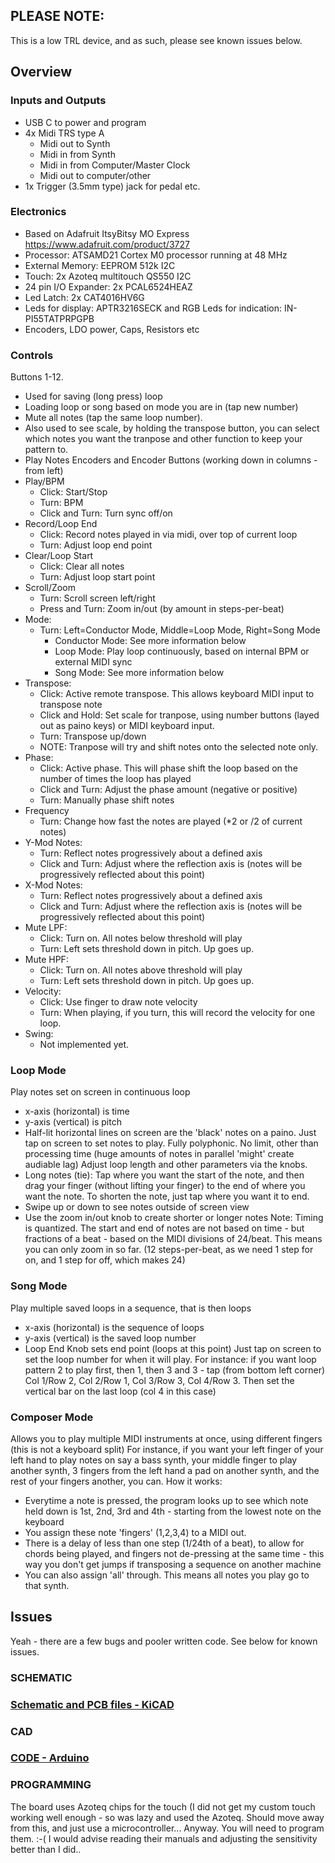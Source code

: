 ## PLEASE NOTE:
This is a low TRL device, and as such, please see known issues below.

## Overview
### Inputs and Outputs
- USB C to power and program
- 4x Midi TRS type A
  - Midi out to Synth
  - Midi in from Synth
  - Midi in from Computer/Master Clock
  - Midi out to computer/other
- 1x Trigger (3.5mm type) jack for pedal etc.

### Electronics
- Based on Adafruit ItsyBitsy MO Express https://www.adafruit.com/product/3727
- Processor: ATSAMD21 Cortex M0 processor running at 48 MHz
- External Memory: EEPROM 512k I2C
- Touch: 2x Azoteq multitouch QS550 I2C
- 24 pin I/O Expander: 2x PCAL6524HEAZ 
- Led Latch: 2x CAT4016HV6G
- Leds for display: APTR3216SECK and RGB Leds for indication: IN-PI55TATPRPGPB 
- Encoders, LDO power, Caps, Resistors etc

### Controls

Buttons 1-12.  
- Used for saving (long press) loop
- Loading loop or song based on mode you are in (tap new number)
- Mute all notes (tap the same loop number).
- Also used to see scale, by holding the transpose button, you can select which notes you want the tranpose and other function to keep your pattern to.
- Play Notes
Encoders and Encoder Buttons (working down in columns - from left)
- Play/BPM
  - Click:  Start/Stop
  - Turn:  BPM
  - Click and Turn: Turn sync off/on
- Record/Loop End
  - Click: Record notes played in via midi, over top of current loop
  - Turn:  Adjust loop end point
- Clear/Loop Start
  - Click: Clear all notes
  - Turn: Adjust loop start point
- Scroll/Zoom
  - Turn: Scroll screen left/right
  - Press and Turn: Zoom in/out (by amount in steps-per-beat)
- Mode:
  - Turn: Left=Conductor Mode, Middle=Loop Mode, Right=Song Mode
    - Conductor Mode: See more information below
    - Loop Mode: Play loop continuously, based on internal BPM or external MIDI sync
    - Song Mode: See more information below
- Transpose:
  - Click: Active remote transpose.  This allows keyboard MIDI input to transpose note
  - Click and Hold: Set scale for tranpose, using number buttons (layed out as paino keys) or MIDI keyboard input.  
  - Turn: Transpose up/down
  - NOTE: Tranpose will try and shift notes onto the selected note only.
- Phase:
  - Click: Active phase.  This will phase shift the loop based on the number of times the loop has played
  - Click and Turn: Adjust the phase amount (negative or positive)
  - Turn: Manually phase shift notes
- Frequency
  - Turn: Change how fast the notes are played (*2 or /2 of current notes)
- Y-Mod Notes:
  - Turn: Reflect notes progressively about a defined axis
  - Click and Turn: Adjust where the reflection axis is (notes will be progressively reflected about this point)
- X-Mod Notes:
  - Turn: Reflect notes progressively about a defined axis
  - Click and Turn: Adjust where the reflection axis is (notes will be progressively reflected about this point)
- Mute LPF:
  - Click: Turn on.  All notes below threshold will play
  - Turn: Left sets threshold down in pitch.  Up goes up.
- Mute HPF:
  - Click: Turn on.  All notes above threshold will play
  - Turn: Left sets threshold down in pitch.  Up goes up.  
- Velocity:
  - Click: Use finger to draw note velocity
  - Turn: When playing, if you turn, this will record the velocity for one loop.
- Swing:
  - Not implemented yet.
 

 ### Loop Mode
 Play notes set on screen in continuous loop
 - x-axis (horizontal) is time
 - y-axis (vertical) is pitch
 - Half-lit horizontal lines on screen are the 'black' notes on a paino.
Just tap on screen to set notes to play.
Fully polyphonic.  No limit, other than processing time (huge amounts of notes in parallel 'might' create audiable lag)
Adjust loop length and other parameters via the knobs.
- Long notes (tie):  Tap where you want the start of the note, and then drag your finger (without lifting your finger) to the end of where you want the note.  To shorten the note, just tap where you want it to end.
- Swipe up or down to see notes outside of screen view
- Use the zoom in/out knob to create shorter or longer notes
Note: Timing is quantized.  The start and end of notes are not based on time - but fractions of a beat - based on the MIDI divisions of 24/beat.  This means you can only zoom in so far. (12 steps-per-beat, as we need 1 step for on, and 1 step for off, which makes 24)

 
 ### Song Mode
 Play multiple saved loops in a sequence, that is then loops
 - x-axis (horizontal) is the sequence of loops
 - y-axis (vertical) is the saved loop number
 - Loop End Knob sets end point (loops at this point)
Just tap on screen to set the loop number for when it will play.  For instance: if you want loop pattern 2 to play first, then 1, then 3 and 3 - tap (from bottom left corner) Col 1/Row 2, Col 2/Row 1, Col 3/Row 3, Col 4/Row 3.  Then set the vertical bar on the last loop (col 4 in this case)


### Composer Mode
Allows you to play multiple MIDI instruments at once, using different fingers (this is not a keyboard split)
For instance, if you want your left finger of your left hand to play notes on say a bass synth, your middle finger to play another synth, 3 fingers from the left hand a pad on another synth, and the rest of your fingers another, you can.
How it works:
- Everytime a note is pressed, the program looks up to see which note held down is 1st, 2nd, 3rd and 4th - starting from the lowest note on the keyboard
- You assign these note 'fingers' (1,2,3,4) to a MIDI out.
- There is a delay of less than one step (1/24th of a beat), to allow for chords being played, and fingers not de-pressing at the same time - this way you don't get jumps if transposing a sequence on another machine
- You can also assign 'all' through.  This means all notes you play go to that synth.


 


## Issues
Yeah - there are a few bugs and pooler written code.  See below for known issues.


### SCHEMATIC

### [Schematic and PCB files - KiCAD](MatrixV2/PCB)

### CAD 

### [CODE - Arduino](MatrixV2/CODE)

### PROGRAMMING
The board uses Azoteq chips for the touch (I did not get my custom touch working well enough - so was lazy and used the Azoteq.  Should move away from this, and just use a microcontroller...
Anyway.  You will need to program them. :-(  I would advise reading their manuals and adjusting the sensitivity better than I did..



